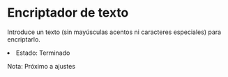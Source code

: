 # Encriptador de texto
<h>Introduce un texto (sin mayúsculas acentos ni caracteres especiales) para encriptarlo.

<li>Estado: Terminado 

<p>Nota: Próximo a ajustes

